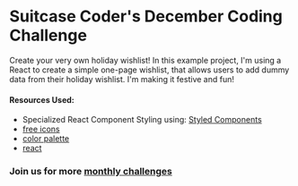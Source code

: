 # Suitcase Coder's December Coding Challenge

Create your very own holiday wishlist! In this example project, I'm using a React to create a simple one-page wishlist, that allows users to add dummy data from their holiday wishlist. I'm making it festive and fun!

#### Resources Used:
- Specialized React Component Styling using: [Styled Components](https://styled-components.com/docs/basics)
- [free icons](https://icons8.com/)
- [color palette](https://colorhunt.co/)
- [react](https://reactjs.org/)

### Join us for more [monthly challenges](http://eepurl.com/hcilqb)





